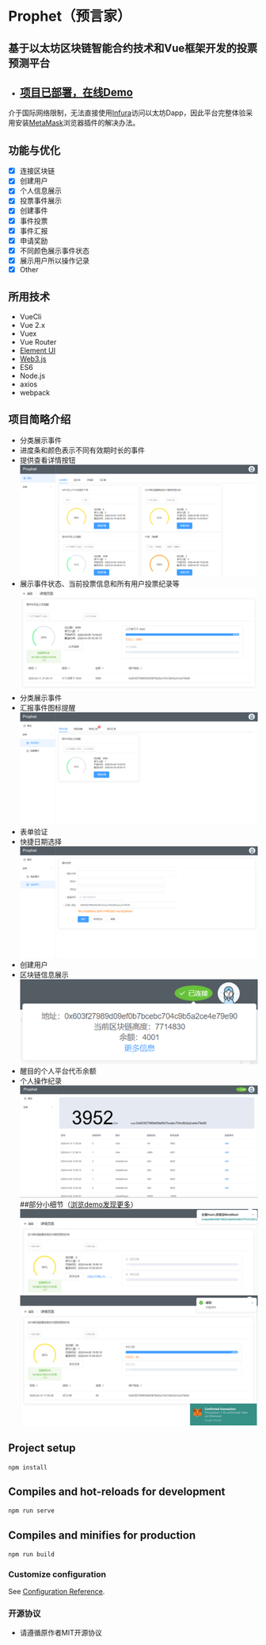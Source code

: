 # Prophet（预言家）
## 基于以太坊区块链智能合约技术和Vue框架开发的投票预测平台
- ## [项目已部署，在线Demo](https://t940783074.gitee.io/prophet)
介于国际网络限制，无法直接使用[Infura](https://infura.io/)访问以太坊Dapp，因此平台完整体验采用安装[MetaMask](https://metamask.io/)浏览器插件的解决办法。
## 功能与优化
- [x] 连接区块链
- [x] 创建用户
- [x] 个人信息展示
- [x] 投票事件展示
- [x] 创建事件
- [x] 事件投票
- [x] 事件汇报
- [x] 申请奖励
- [x] 不同颜色展示事件状态
- [x] 展示用户所以操作记录
- [x] Other

## 所用技术
- VueCli
- Vue 2.x
- Vuex
- Vue Router
- [Element UI](http://element.eleme.io/#/zh-CN)
- [Web3.js](https://github.com/ethereum/web3.js/)
- ES6
- Node.js
- axios
- webpack

## 项目简略介绍
- 分类展示事件
- 进度条和颜色表示不同有效期时长的事件
- 提供查看详情按钮
![](img/概览.png)
- 展示事件状态、当前投票信息和所有用户投票纪录等
![](img/事件详情信息.png)
- 分类展示事件
- 汇报事件图标提醒
![](img/个人事件.png)
- 表单验证
- 快捷日期选择
![](img/创建事件.png)
- 创建用户
- 区块链信息展示
![](img/简略个人信息.png)
- 醒目的个人平台代币余额
- 个人操作纪录
![](img/个人详情信息.png)
##部分小细节（[浏览demo发现更多](https://t940783074.gitee.io/prophet)）
![](img/交易.png)
![](img/交易1.png)


## Project setup
```
npm install
```

## Compiles and hot-reloads for development
```
npm run serve
```

## Compiles and minifies for production
```
npm run build
```

### Customize configuration
See [Configuration Reference](https://cli.vuejs.org/config/).

### 开源协议
- 请遵循原作者MIT开源协议
